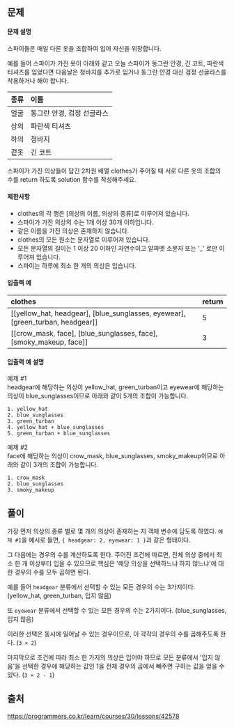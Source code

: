 ## 문제
#### 문제 설명
스파이들은 매일 다른 옷을 조합하여 입어 자신을 위장합니다.

예를 들어 스파이가 가진 옷이 아래와 같고 오늘 스파이가 동그란 안경, 긴 코트, 파란색 티셔츠를 입었다면 다음날은 청바지를 추가로 입거나 동그란 안경 대신 검정 선글라스를 착용하거나 해야 합니다.

|종류	|이름|
|:-|:-|
|얼굴	|동그란 안경, 검정 선글라스|
|상의	|파란색 티셔츠|
|하의	|청바지|
|겉옷	|긴 코트|

스파이가 가진 의상들이 담긴 2차원 배열 clothes가 주어질 때 서로 다른 옷의 조합의 수를 return 하도록 solution 함수를 작성해주세요.

#### 제한사항
- clothes의 각 행은 [의상의 이름, 의상의 종류]로 이루어져 있습니다.
- 스파이가 가진 의상의 수는 1개 이상 30개 이하입니다.
- 같은 이름을 가진 의상은 존재하지 않습니다.
- clothes의 모든 원소는 문자열로 이루어져 있습니다.
- 모든 문자열의 길이는 1 이상 20 이하인 자연수이고 알파벳 소문자 또는 '_' 로만 이루어져 있습니다.
- 스파이는 하루에 최소 한 개의 의상은 입습니다.

#### 입출력 예
|clothes	|return|
|:-|:-|
|[[yellow_hat, headgear], [blue_sunglasses, eyewear], [green_turban, headgear]]	|5|
|[[crow_mask, face], [blue_sunglasses, face], [smoky_makeup, face]]	|3|

#### 입출력 예 설명
예제 #1<br>
headgear에 해당하는 의상이 yellow_hat, green_turban이고 eyewear에 해당하는 의상이 blue_sunglasses이므로 아래와 같이 5개의 조합이 가능합니다.

```
1. yellow_hat
2. blue_sunglasses
3. green_turban
4. yellow_hat + blue_sunglasses
5. green_turban + blue_sunglasses
```

예제 #2<br>
face에 해당하는 의상이 crow_mask, blue_sunglasses, smoky_makeup이므로 아래와 같이 3개의 조합이 가능합니다.

```
1. crow_mask
2. blue_sunglasses
3. smoky_makeup
```

## 풀이
가장 먼저 의상의 종류 별로 몇 개의 의상이 존재하는 지 객체 변수에 담도록 하였다. `예제 #1`을 예시로 들면, `{ headgear: 2, eyewear: 1 }`과 같은 형태이다.

그 다음에는 경우의 수를 계산하도록 한다. 주어진 조건에 따르면, 전체 의상 중에서 최소 한 개 이상부터 입을 수 있으므로 핵심은 '해당 의상을 선택하느냐 하지 않느냐'에 대한 경우의 수를 모두 곱하면 된다.

예를 들어 `headgear` 분류에서 선택할 수 있는 모든 경우의 수는 3가지이다. (yellow_hat, green_turban, 입지 않음)

또 `eyewear` 분류에서 선택할 수 있는 모든 경우의 수는 2가지이다. (blue_sunglasses, 입지 않음)

이러한 선택은 동시에 일어날 수 있는 경우이므로, 이 각각의 경우의 수를 곱해주도록 한다. (`3 × 2`)

마지막으로 조건에 따라 최소 한 가지의 의상은 입어야 하므로 모든 분류에서 '입지 않음'을 선택한 경우에 해당하는 값인 1을 전체 경우의 곱에서 빼주면 구하는 값을 얻을 수 있다. (`3 × 2 - 1`)


## 출처
https://programmers.co.kr/learn/courses/30/lessons/42578
